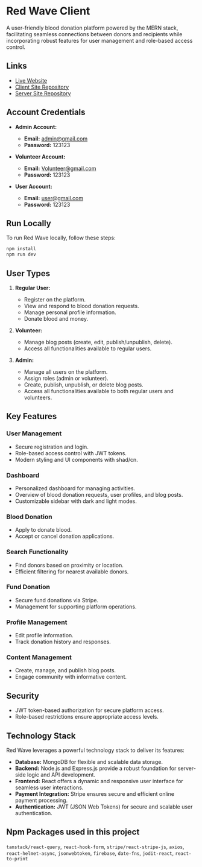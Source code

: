 # Red Wave Client

A user-friendly blood donation platform powered by the MERN stack, facilitating seamless connections between donors and recipients while incorporating robust features for user management and role-based access control.

## Links

- [Live Website](https://red-wave.netlify.app/)
- [Client Site Repository](https://github.com/abdul-muhaimin-toha/Red-Wave-Client)
- [Server Site Repository](https://github.com/abdul-muhaimin-toha/Red-Wave-Server)

## Account Credentials

- **Admin Account:**
  - **Email:** admin@gmail.com
  - **Password:** 123123

- **Volunteer Account:**
  - **Email:** Volunteer@gmail.com
  - **Password:** 123123

- **User Account:**
  - **Email:** user@gmail.com
  - **Password:** 123123
 
## Run Locally

To run Red Wave locally, follow these steps:

```sh
npm install
npm run dev
```

## User Types

1. **Regular User:**
   - Register on the platform.
   - View and respond to blood donation requests.
   - Manage personal profile information.
   - Donate blood and money.

2. **Volunteer:**
   - Manage blog posts (create, edit, publish/unpublish, delete).
   - Access all functionalities available to regular users.

3. **Admin:**
   - Manage all users on the platform.
   - Assign roles (admin or volunteer).
   - Create, publish, unpublish, or delete blog posts.
   - Access all functionalities available to both regular users and volunteers.

## Key Features

### User Management

- Secure registration and login.
- Role-based access control with JWT tokens.
- Modern styling and UI components with shad/cn.

### Dashboard

- Personalized dashboard for managing activities.
- Overview of blood donation requests, user profiles, and blog posts.
- Customizable sidebar with dark and light modes.

### Blood Donation

- Apply to donate blood.
- Accept or cancel donation applications.

### Search Functionality

- Find donors based on proximity or location.
- Efficient filtering for nearest available donors.

### Fund Donation

- Secure fund donations via Stripe.
- Management for supporting platform operations.

### Profile Management

- Edit profile information.
- Track donation history and responses.

### Content Management

- Create, manage, and publish blog posts.
- Engage community with informative content.

## Security

- JWT token-based authorization for secure platform access.
- Role-based restrictions ensure appropriate access levels.

## Technology Stack

Red Wave leverages a powerful technology stack to deliver its features:

- **Database:** MongoDB for flexible and scalable data storage.
- **Backend:** Node.js and Express.js provide a robust foundation for server-side logic and API development.
- **Frontend:** React offers a dynamic and responsive user interface for seamless user interactions.
- **Payment Integration:** Stripe ensures secure and efficient online payment processing.
- **Authentication:** JWT (JSON Web Tokens) for secure and scalable user authentication.

## Npm Packages used in this project

`tanstack/react-query`, `react-hook-form`, `stripe/react-stripe-js`, `axios`, `react-helmet-async`, `jsonwebtoken`, `firebase`, `date-fns`, `jodit-react`, `react-to-print`
